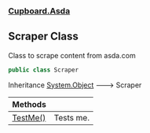 ### [Cupboard.Asda](Cupboard_Asda.md 'Cupboard.Asda')
## Scraper Class
Class to scrape content from asda.com  
```csharp
public class Scraper
```

Inheritance [System.Object](https://docs.microsoft.com/en-us/dotnet/api/System.Object 'System.Object') &#129106; Scraper  

| Methods | |
| :--- | :--- |
| [TestMe()](Cupboard_Asda_Scraper_TestMe().md 'Cupboard.Asda.Scraper.TestMe()') | Tests me.<br/> |
